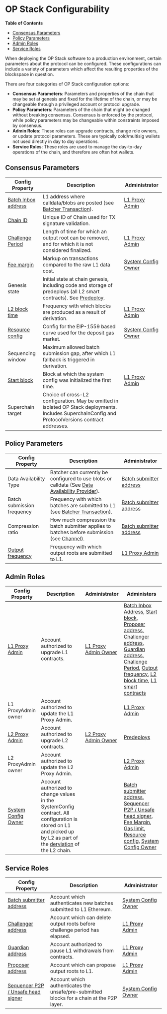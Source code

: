 # OP Stack Configurability

<!-- START doctoc generated TOC please keep comment here to allow auto update -->
<!-- DON'T EDIT THIS SECTION, INSTEAD RE-RUN doctoc TO UPDATE -->
**Table of Contents**

- [Consensus Parameters](#consensus-parameters)
- [Policy Parameters](#policy-parameters)
- [Admin Roles](#admin-roles)
- [Service Roles](#service-roles)

<!-- END doctoc generated TOC please keep comment here to allow auto update -->

When deploying the OP Stack software to a production environment,
certain parameters about the protocol can be configured. These
configurations can include a variety of parameters which affect the
resulting properties of the blockspace in question.

There are four categories of OP Stack configuration options:

- **Consensus Parameters**: Parameters and properties of the chain that may
  be set at genesis and fixed for the lifetime of the chain, or may be
  changeable through a privileged account or protocol upgrade.
- **Policy Parameters**: Parameters of the chain that might be changed without
  breaking consensus. Consensus is enforced by the protocol, while policy parameters
  may be changeable within constraints imposed by consensus.
- **Admin Roles**: These roles can upgrade contracts, change role owners,
  or update protocol parameters. These are typically cold/multisig wallets not
  used directly in day to day operations.
- **Service Roles**: These roles are used to manage the day-to-day
  operations of the chain, and therefore are often hot wallets.

## Consensus Parameters

| Config Property                       | Description                                                                                                                  | Administrator                       |
|---------------------------------------|------------------------------------------------------------------------------------------------------------------------------|-------------------------------------|
| [Batch Inbox address](https://github.com/ethereum-optimism/optimism/blob/c927ed9e8af501fd330349607a2b09a876a9a1fb/packages/contracts-bedrock/src/L1/SystemConfig.sol#L176)                   | L1 address where calldata/blobs are posted (see [Batcher Transaction](../glossary.md#batcher-transaction)).                  | [L1 Proxy Admin](#admin-roles)                      |
| [Chain ID](https://github.com/ethereum-optimism/superchain-registry/blob/main/superchain/configs/chainids.json)                              | Unique ID of Chain used for TX signature validation.                                                                         |                                     |
| [Challenge Period](https://github.com/ethereum-optimism/superchain-registry/pull/44)                      | Length of time for which an output root can be removed, and for which it is not considered finalized.                        | [L1 Proxy Admin](#admin-roles)                      |
| [Fee margin](https://github.com/ethereum-optimism/optimism/blob/c927ed9e8af501fd330349607a2b09a876a9a1fb/packages/contracts-bedrock/src/L1/SystemConfig.sol#L281-L283)                            | Markup on transactions compared to the raw L1 data cost.                                                                     | [System Config Owner](#admin-roles)                 |
| Genesis state                         | Initial state at chain genesis, including code and storage of predeploys (all L2 smart contracts). See [Predeploy](../glossary.md#l2-genesis-block). |             |
| [L2 block time](https://github.com/ethereum-optimism/optimism/blob/c927ed9e8af501fd330349607a2b09a876a9a1fb/packages/contracts-bedrock/src/L1/L2OutputOracle.sol#L105)                         | Frequency with which blocks are produced as a result of derivation.                                                          | [L1 Proxy Admin](#admin-roles)                      |
| [Resource config](https://github.com/ethereum-optimism/optimism/blob/c927ed9e8af501fd330349607a2b09a876a9a1fb/packages/contracts-bedrock/src/L1/SystemConfig.sol#L338-L340)                       | Config for the EIP-1559 based curve used for the deposit gas market.                                                         | [System Config Owner](#admin-roles)                 |
| Sequencing window                     | Maximum allowed batch submission gap, after which L1 fallback is triggered in derivation.                                    |                                     |
| [Start block](https://github.com/ethereum-optimism/optimism/blob/c927ed9e8af501fd330349607a2b09a876a9a1fb/packages/contracts-bedrock/src/L1/SystemConfig.sol#L184)                           | Block at which the system config was initialized the first time.                                                             | [L1 Proxy Admin](#admin-roles)                      |
| Superchain target                     | Choice of cross-L2 configuration. May be omitted in isolated OP Stack deployments. Includes SuperchainConfig and ProtocolVersions contract addresses. |            |

## Policy Parameters

| Config Property                       | Description                                                                                                                  | Administrator                       |
|---------------------------------------|------------------------------------------------------------------------------------------------------------------------------|-------------------------------------|
| Data Availability Type        | Batcher can currently be configured to use blobs or calldata (See [Data Availability Provider](../glossary.md#data-availability-provider)).             | [Batch submitter address](#service-roles)                 |
| Batch submission frequency            | Frequency with which batches are submitted to L1 (see [Batcher Transaction](../glossary.md#batcher-transaction)).            | [Batch submitter address](#service-roles)                 |
| Compression ratio                     | How much compression the batch submitter applies to batches before submission (see [Channel](../glossary.md#channel)).       |  [Batch submitter address](#service-roles)                        |
| [Output frequency](https://github.com/ethereum-optimism/optimism/blob/c927ed9e8af501fd330349607a2b09a876a9a1fb/packages/contracts-bedrock/src/L1/L2OutputOracle.sol#L104)                      | Frequency with which output roots are submitted to L1.                                                                       | [L1 Proxy Admin](#admin-roles)                      |

## Admin Roles

| Config Property                       | Description                                                                                                                  | Administrator                       | Administers                         |
|---------------------------------------|------------------------------------------------------------------------------------------------------------------------------|-------------------------------------|-------------------------------------|
| [L1 Proxy Admin](https://github.com/ethereum-optimism/optimism/blob/c927ed9e8af501fd330349607a2b09a876a9a1fb/packages/contracts-bedrock/src/universal/ProxyAdmin.sol#L30)                        | Account authorized to upgrade L1 contracts.                                                                                  | [L1 Proxy Admin Owner](#admin-roles)                | [Batch Inbox Address](#consensus-parameters), [Start block](#consensus-parameters), [Proposer address](#service-roles), [Challenger address](#service-roles), [Guardian address](#service-roles), [Challenge Period](#consensus-parameters), [Output frequency](#policy-parameters), [L2 block time](#consensus-parameters), [L1 smart contracts](#consensus-parameters)
| L1 ProxyAdmin owner                   | Account authorized to update the L1 Proxy Admin.                                                                             |                                     | [L1 Proxy Admin](#admin-roles)
| [L2 Proxy Admin](https://github.com/ethereum-optimism/optimism/blob/c927ed9e8af501fd330349607a2b09a876a9a1fb/packages/contracts-bedrock/src/universal/ProxyAdmin.sol#L30)                        | Account authorized to upgrade L2 contracts.                                                                                  | [L2 Proxy Admin Owner](#admin-roles)                | [Predeploys](./predeploys.md#overview)
| L2 ProxyAdmin owner                   | Account authorized to update the L2 Proxy Admin.                                                                             |                                     | [L2 Proxy Admin](#admin-roles)
| [System Config Owner](https://github.com/ethereum-optimism/optimism/blob/c927ed9e8af501fd330349607a2b09a876a9a1fb/packages/contracts-bedrock/src/L1/SystemConfig.sol#L14C26-L14C44)                   | Account authorized to change values in the SystemConfig contract. All configuration is stored on L1 and picked up by L2 as part of the [derviation](./derivation.md) of the L2 chain. |                                     | [Batch submitter address](#service-roles), [Sequencer P2P / Unsafe head signer](#service-roles), [Fee Margin](#consensus-parameters), [Gas limit](#consensus-parameters), [Resource config](#consensus-parameters), [System Config Owner](#admin-roles)

## Service Roles

| Config Property                       | Description                                                                                                                  | Administrator                       |
|---------------------------------------|------------------------------------------------------------------------------------------------------------------------------|-------------------------------------|
| [Batch submitter address](https://github.com/ethereum-optimism/optimism/blob/c927ed9e8af501fd330349607a2b09a876a9a1fb/packages/contracts-bedrock/src/L1/SystemConfig.sol#L265)               | Account which authenticates new batches submitted to L1 Ethereum.                                                            | [System Config Owner](#admin-roles)                 |
| [Challenger address](https://github.com/ethereum-optimism/optimism/blob/c927ed9e8af501fd330349607a2b09a876a9a1fb/packages/contracts-bedrock/src/L1/L2OutputOracle.sol#L109)                    | Account which can delete output roots before challenge period has elapsed.                                                   | [L1 Proxy Admin](#admin-roles)                      |
| [Guardian address](https://github.com/ethereum-optimism/optimism/blob/c927ed9e8af501fd330349607a2b09a876a9a1fb/packages/contracts-bedrock/src/L1/SuperchainConfig.sol#L50)                      | Account authorized to pause L1 withdrawals from contracts.                                                                   | [L1 Proxy Admin](#admin-roles)                      |
| [Proposer address](https://github.com/ethereum-optimism/optimism/blob/c927ed9e8af501fd330349607a2b09a876a9a1fb/packages/contracts-bedrock/src/L1/L2OutputOracle.sol#L108)                      | Account which can propose output roots to L1.                                                                                | [L1 Proxy Admin](#admin-roles)                      |
| [Sequencer P2P / Unsafe head signer](https://github.com/ethereum-optimism/optimism/blob/c927ed9e8af501fd330349607a2b09a876a9a1fb/packages/contracts-bedrock/src/L1/SystemConfig.sol#L250)    | Account which authenticates the unsafe/pre-submitted blocks for a chain at the P2P layer.                                    | [System Config Owner](#admin-roles)                 |
